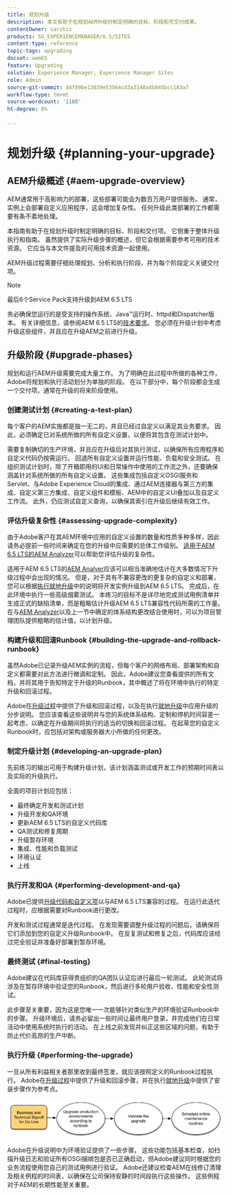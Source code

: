 ```yaml
---
title: 规划升级
description: 本文有助于在规划AEM升级时制定明确的目标、阶段和可交付成果。
contentOwner: sarchiz
products: SG_EXPERIENCEMANAGER/6.5/SITES
content-type: reference
topic-tags: upgrading
docset: aem65
feature: Upgrading
solution: Experience Manager, Experience Manager Sites
role: Admin
source-git-commit: d4f89be13039e53564cd3a3148a4b845bcc183a7
workflow-type: tm+mt
source-wordcount: '1188'
ht-degree: 0%

---
```


# 规划升级 {#planning-your-upgrade}

## AEM升级概述 {#aem-upgrade-overview}

AEM通常用于高影响力的部署，这些部署可能会为数百万用户提供服务。 通常，实例上会部署自定义应用程序，这会增加复杂性。 任何升级此类部署的工作都需要有条不紊地处理。

本指南有助于在规划升级时制定明确的目标、阶段和交付项。 它侧重于整体升级执行和指南。 虽然提供了实际升级步骤的概述，但它会根据需要参考可用的技术资源。 它应当与本文件提及的可用技术资源一起使用。

AEM升级过程需要仔细处理规划、分析和执行阶段，并为每个阶段定义关键交付项。

>[!NOTE]
>
>最后6个Service Pack支持升级到AEM 6.5 LTS

务必确保您运行的是受支持的操作系统、Java™运行时、httpd和Dispatcher版本。 有关详细信息，请参阅AEM 6.5 LTS的[技术要求](/help/sites-deploying/technical-requirements.md)。 您必须在升级计划中考虑升级这些组件，并且应在升级AEM之前进行升级。

<!-- Alexandru: drafting for now

## Upgrade Scope and Requirements {#upgrade-scope-requirements}

Below you will find a list of areas that are impacted in a typical AEM Upgrade project:

<table>
 <tbody>
  <tr>
   <td><strong>Component</strong></td>
   <td><strong>Impact</strong></td>
   <td><strong>Description</strong></td>
  </tr>
  <tr>
   <td>Operating System</td>
   <td>Uncertain, but subtle effects</td>
   <td>At the time of the AEM upgrade, it may be time to upgrade the operating system as well and this might have some impact.</td>
  </tr>
  <tr>
   <td>Java&trade; Runtime</td>
   <td>Moderate Impact</td>
   <td>AEM 6.3 requires JRE 1.7.x (64 bit) or later. JRE 1.8 is the only version currently supported by Oracle.</td>
  </tr>
  <tr>
   <td>Hardware</td>
   <td>Moderate Impact</td>
   <td>Online Revision Cleanup requires free<br /> disk space equal to 25% of the repository's size and 15% free heap space<br /> to complete successfully. You may need to upgrade your hardware to<br /> ensure sufficient resources for Online Revision Cleanup to fully<br /> run. Also, if upgrading from a version prior to AEM 6, there<br /> may be additional storage requirements.</td>
  </tr>
  <tr>
   <td>Content Repository (CRX or Oak)</td>
   <td>High Impact</td>
   <td>Starting from version 6.1, AEM does not support CRX2, so a migration to<br /> Oak (CRX3) is required if upgrading from an older version. AEM 6.3 has<br /> implemented a new Segment Node Store that also requires a migration. The<br /> crx2oak tool is used for this purpose.</td>
  </tr>
  <tr>
   <td>AEM Components/Content</td>
   <td>Moderate Impact</td>
   <td><code>/libs</code> and <code>/apps</code> are easily handled through the upgrade, but <code>/etc</code> usually requires some manual reapplication of customizations.</td>
  </tr>
  <tr>
   <td>AEM Services</td>
   <td>Low Impact</td>
   <td>Most AEM core services are tested for upgrade. This is an area of low impact.</td>
  </tr>
  <tr>
   <td>Custom Application Services</td>
   <td>Low to High Impact</td>
   <td>Depending on the application and customization, there may be<br /> dependencies on JVM, operating system versions, and some indexing related<br /> changes, as indexes are not generated automatically in Oak.</td>
  </tr>
  <tr>
   <td>Custom Application Content</td>
   <td>Low to High Impact</td>
   <td>Content that will not be handled through the upgrade can be backed up<br /> before the upgrade takes place and then moved back into the repository.<br /> Most content can be handled through the migration tool.</td>
  </tr>
 </tbody>
</table>

It is important to ensure that you are running a supported operating system, Java&trade; runtime, httpd, and Dispatcher version. For more information, see the [AEM 6.5 Technical Requirements page](/help/sites-deploying/technical-requirements.md). Upgrading these components must be accounted for in your project plan and should take place before upgrading AEM. -->

## 升级阶段 {#upgrade-phases}

规划和运行AEM升级需要完成大量工作。 为了明确在此过程中所做的各种工作，Adobe将规划和执行活动划分为单独的阶段。 在以下部分中，每个阶段都会生成一个交付项，通常在升级的将来阶段使用。

<!-- Alexandru:drafting for now

### Planning for Author Training {#planning-for-author-training}

With any new release, there are potential changes to the UI and user workflows that may be introduced. Also, new releases introduce new features that may be beneficial for the business to use. Adobe recommends reviewing the functional changes that have been introduced and organizing a plan to train your users on using them effectively.

![unu_cropped](assets/unu_cropped.png)

New features in AEM 6.5 can be found in [the AEM section of adobe.com](/help/release-notes/release-notes.md). Make sure to note any changes to UIs or product features that are commonly used in your organization. As you look through the new features, also take note of any that can be of value to your organization. After looking through what has changed in AEM 6.5, develop a training plan for your authors. This could involve using freely available resources like the help feature videos or formal training offered through [Adobe Digital Learning Services](https://learning.adobe.com/). -->

### 创建测试计划 {#creating-a-test-plan}

每个客户的AEM实施都是独一无二的，并且已经过自定义以满足其业务要求。 因此，必须确定已对系统所做的所有自定义设置，以便将其包含在测试计划中。

需要复制确切的生产环境，并且应在升级后对其执行测试，以确保所有应用程序和自定义代码仍按需运行。 回退所有自定义设置并运行性能、负载和安全测试。 在组织测试计划时，除了开箱即用的UI和日常操作中使用的工作流之外，还要确保涵盖针对系统所做的所有自定义设置。 这些集成包括自定义OSGI服务和Servlet、与Adobe Experience Cloud的集成、通过AEM连接器与第三方的集成、自定义第三方集成、自定义组件和模板、AEM中的自定义UI叠加以及自定义工作流。 此外，仍应测试自定义查询，以确保其索引在升级后继续有效工作。

### 评估升级复杂性 {#assessing-upgrade-complexity}

由于Adobe客户在其AEM环境中应用的自定义设置的数量和性质多种多样，因此请务必提前一些时间来确定在您的升级中应需要的总体工作级别。 [适用于AEM 6.5 LTS的AEM Analyzer](/help/sites-deploying/aem-analyzer.md)可以帮助您评估升级的复杂性。

适用于AEM 6.5 LTS的[AEM Analyer](/help/sites-deploying/pattern-detector.md)应该可以相当准确地估计在大多数情况下升级过程中会出现的情况。 但是，对于具有不兼容更改的更复杂的自定义和部署，您可以根据[执行就地升级](/help/sites-deploying/in-place-upgrade.md)中的说明将开发实例升级到AEM 6.5 LTS。 完成后，在此环境中执行一些高级烟雾测试。 本练习的目标不是详尽地完成测试用例清单并生成正式的缺陷清单，而是粗略估计升级AEM 6.5 LTS兼容性代码所需的工作量。 在与[AEM Analyzer](/help/sites-deploying/aem-analyzer.md)以及上一节中确定的体系结构更改结合使用时，可以为项目管理团队提供粗略的估计值，以计划升级。

### 构建升级和回滚Runbook {#building-the-upgrade-and-rollback-runbook}

虽然Adobe已记录升级AEM实例的流程，但每个客户的网络布局、部署架构和自定义都需要对此方法进行微调和定制。 因此，Adobe建议您查看提供的所有文档，并将其用于告知特定于升级的Runbook，其中概述了将在环境中执行的特定升级和回滚过程。

<!--Alexandru:drafting for now

![runbook-diagram](assets/runbook-diagram.png) -->

Adobe在[升级过程](/help/sites-deploying/upgrade-procedure.md)中提供了升级和回滚过程，以及在执行[就地升级](/help/sites-deploying/in-place-upgrade.md)中应用升级的分步说明。 您应该查看这些说明并与您的系统体系结构、定制和停机时间容差一起考虑，以确定在升级期间将执行的适当的切换和回滚过程。 在起草您的自定义Runbook时，应包括对架构或服务器大小所做的任何更改。

### 制定升级计划 {#developing-an-upgrade-plan}

先前练习的输出可用于构建升级计划，该计划涵盖测试或开发工作的预期时间表以及实际的升级执行。

<!--Alexandru: drafting for now

![develop-project-plan](assets/develop-project-plan.png) -->

全面的项目计划应包括：

* 最终确定开发和测试计划
* 升级开发和QA环境
* 更新AEM 6.5 LTS的自定义代码库
* QA测试和修复周期
* 升级暂存环境
* 集成、性能和负载测试
* 环境认证
* 上线

### 执行开发和QA {#performing-development-and-qa}

Adobe已提供[升级代码和自定义项](/help/sites-deploying/upgrading-code-and-customizations.md)以与AEM 6.5 LTS兼容的过程。 在运行此迭代过程时，应根据需要对Runbook进行更改。

<!--Alexandru: drafting for now

![patru_cropped](assets/patru_cropped.png) -->

开发和测试过程通常是迭代过程。 在发现需要调整升级过程的问题后，请确保将它们添加到您的自定义升级Runbook中。 在反复测试和修复之后，代码库应该经过完全验证并准备好部署到暂存环境。

### 最终测试 {#final-testing}

Adobe建议在代码库获得贵组织的QA团队认证后进行最后一轮测试。 此轮测试将涉及在暂存环境中验证您的Runbook，然后进行多轮用户验收、性能和安全性测试。

<!--Alexandru: drafting for now

![cinci_cropped](assets/cinci_cropped.png) -->

此步骤至关重要，因为这是您唯一一次能够针对类似生产的环境验证Runbook中的步骤。 升级环境后，请务必留出一些时间让最终用户登录，并完成他们在日常活动中使用系统时执行的活动。 在上线之前发现并纠正这些区域的问题，有助于防止代价高昂的生产中断。

### 执行升级 {#performing-the-upgrade}

一旦从所有利益相关者那里收到最终签发，就应该按照定义的Runbook过程执行。 Adobe在[升级过程](/help/sites-deploying/upgrade-procedure.md)中提供了升级和回滚步骤，并在执行[就地升级](/help/sites-deploying/in-place-upgrade.md)中提供了安装步骤作为参考点。

![执行升级](assets/perform-upgrade.png)

Adobe在升级说明中为环境验证提供了一些步骤。 这些功能包括基本检查，如扫描升级日志和验证所有OSGi捆绑包是否已正确启动，但Adobe建议同时根据您的业务流程使用您自己的测试用例进行验证。 Adobe还建议检查AEM在线修订清理及相关例程的时间表，以确保在公司保持安静的时间段执行这些操作。 这些例程对于AEM的长期性能至关重要。
